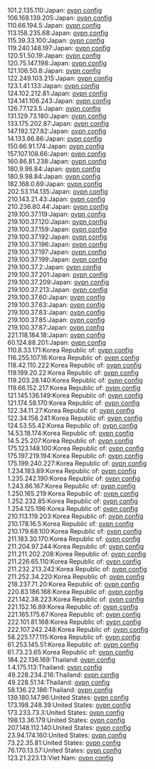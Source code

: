 101.2.135.110:Japan: [ovpn config](vpn/101_2_135_110.ovpn)  
106.168.139.205:Japan: [ovpn config](vpn/106_168_139_205.ovpn)  
110.66.194.5:Japan: [ovpn config](vpn/110_66_194_5.ovpn)  
113.158.235.68:Japan: [ovpn config](vpn/113_158_235_68.ovpn)  
115.39.33.100:Japan: [ovpn config](vpn/115_39_33_100.ovpn)  
119.240.148.197:Japan: [ovpn config](vpn/119_240_148_197.ovpn)  
120.51.50.19:Japan: [ovpn config](vpn/120_51_50_19.ovpn)  
120.75.147.198:Japan: [ovpn config](vpn/120_75_147_198.ovpn)  
121.106.50.8:Japan: [ovpn config](vpn/121_106_50_8.ovpn)  
122.249.103.215:Japan: [ovpn config](vpn/122_249_103_215.ovpn)  
123.1.41.133:Japan: [ovpn config](vpn/123_1_41_133.ovpn)  
124.102.212.81:Japan: [ovpn config](vpn/124_102_212_81.ovpn)  
124.141.106.243:Japan: [ovpn config](vpn/124_141_106_243.ovpn)  
126.77.123.5:Japan: [ovpn config](vpn/126_77_123_5.ovpn)  
131.129.73.180:Japan: [ovpn config](vpn/131_129_73_180.ovpn)  
133.175.202.87:Japan: [ovpn config](vpn/133_175_202_87.ovpn)  
147.192.127.82:Japan: [ovpn config](vpn/147_192_127_82.ovpn)  
14.133.66.86:Japan: [ovpn config](vpn/14_133_66_86.ovpn)  
150.66.91.174:Japan: [ovpn config](vpn/150_66_91_174.ovpn)  
157.107.108.66:Japan: [ovpn config](vpn/157_107_108_66.ovpn)  
160.86.81.238:Japan: [ovpn config](vpn/160_86_81_238.ovpn)  
180.9.98.84:Japan: [ovpn config](vpn/180_9_98_84.ovpn)  
180.9.98.84:Japan: [ovpn config](vpn/180_9_98_84.ovpn)  
182.168.0.69:Japan: [ovpn config](vpn/182_168_0_69.ovpn)  
202.53.114.135:Japan: [ovpn config](vpn/202_53_114_135.ovpn)  
210.143.21.43:Japan: [ovpn config](vpn/210_143_21_43.ovpn)  
210.236.80.44:Japan: [ovpn config](vpn/210_236_80_44.ovpn)  
219.100.37.119:Japan: [ovpn config](vpn/219_100_37_119.ovpn)  
219.100.37.120:Japan: [ovpn config](vpn/219_100_37_120.ovpn)  
219.100.37.159:Japan: [ovpn config](vpn/219_100_37_159.ovpn)  
219.100.37.192:Japan: [ovpn config](vpn/219_100_37_192.ovpn)  
219.100.37.196:Japan: [ovpn config](vpn/219_100_37_196.ovpn)  
219.100.37.197:Japan: [ovpn config](vpn/219_100_37_197.ovpn)  
219.100.37.199:Japan: [ovpn config](vpn/219_100_37_199.ovpn)  
219.100.37.2:Japan: [ovpn config](vpn/219_100_37_2.ovpn)  
219.100.37.201:Japan: [ovpn config](vpn/219_100_37_201.ovpn)  
219.100.37.209:Japan: [ovpn config](vpn/219_100_37_209.ovpn)  
219.100.37.213:Japan: [ovpn config](vpn/219_100_37_213.ovpn)  
219.100.37.60:Japan: [ovpn config](vpn/219_100_37_60.ovpn)  
219.100.37.63:Japan: [ovpn config](vpn/219_100_37_63.ovpn)  
219.100.37.83:Japan: [ovpn config](vpn/219_100_37_83.ovpn)  
219.100.37.85:Japan: [ovpn config](vpn/219_100_37_85.ovpn)  
219.100.37.87:Japan: [ovpn config](vpn/219_100_37_87.ovpn)  
221.118.184.18:Japan: [ovpn config](vpn/221_118_184_18.ovpn)  
60.124.88.201:Japan: [ovpn config](vpn/60_124_88_201.ovpn)  
110.8.33.171:Korea Republic of: [ovpn config](vpn/110_8_33_171.ovpn)  
116.255.107.16:Korea Republic of: [ovpn config](vpn/116_255_107_16.ovpn)  
118.42.110.222:Korea Republic of: [ovpn config](vpn/118_42_110_222.ovpn)  
119.199.20.22:Korea Republic of: [ovpn config](vpn/119_199_20_22.ovpn)  
119.203.28.140:Korea Republic of: [ovpn config](vpn/119_203_28_140.ovpn)  
119.66.152.217:Korea Republic of: [ovpn config](vpn/119_66_152_217.ovpn)  
121.145.136.149:Korea Republic of: [ovpn config](vpn/121_145_136_149.ovpn)  
121.174.58.170:Korea Republic of: [ovpn config](vpn/121_174_58_170.ovpn)  
122.34.11.27:Korea Republic of: [ovpn config](vpn/122_34_11_27.ovpn)  
122.34.158.241:Korea Republic of: [ovpn config](vpn/122_34_158_241.ovpn)  
124.53.55.42:Korea Republic of: [ovpn config](vpn/124_53_55_42.ovpn)  
14.53.18.174:Korea Republic of: [ovpn config](vpn/14_53_18_174.ovpn)  
14.5.25.207:Korea Republic of: [ovpn config](vpn/14_5_25_207.ovpn)  
175.123.148.100:Korea Republic of: [ovpn config](vpn/175_123_148_100.ovpn)  
175.197.219.194:Korea Republic of: [ovpn config](vpn/175_197_219_194.ovpn)  
175.199.240.227:Korea Republic of: [ovpn config](vpn/175_199_240_227.ovpn)  
1.234.183.89:Korea Republic of: [ovpn config](vpn/1_234_183_89.ovpn)  
1.235.242.190:Korea Republic of: [ovpn config](vpn/1_235_242_190.ovpn)  
1.243.86.167:Korea Republic of: [ovpn config](vpn/1_243_86_167.ovpn)  
1.250.165.219:Korea Republic of: [ovpn config](vpn/1_250_165_219.ovpn)  
1.252.232.85:Korea Republic of: [ovpn config](vpn/1_252_232_85.ovpn)  
1.254.125.196:Korea Republic of: [ovpn config](vpn/1_254_125_196.ovpn)  
210.113.119.203:Korea Republic of: [ovpn config](vpn/210_113_119_203.ovpn)  
210.178.16.5:Korea Republic of: [ovpn config](vpn/210_178_16_5.ovpn)  
210.179.68.100:Korea Republic of: [ovpn config](vpn/210_179_68_100.ovpn)  
211.183.30.170:Korea Republic of: [ovpn config](vpn/211_183_30_170.ovpn)  
211.204.97.244:Korea Republic of: [ovpn config](vpn/211_204_97_244.ovpn)  
211.211.202.208:Korea Republic of: [ovpn config](vpn/211_211_202_208.ovpn)  
211.226.65.110:Korea Republic of: [ovpn config](vpn/211_226_65_110.ovpn)  
211.232.213.242:Korea Republic of: [ovpn config](vpn/211_232_213_242.ovpn)  
211.252.34.220:Korea Republic of: [ovpn config](vpn/211_252_34_220.ovpn)  
218.237.71.20:Korea Republic of: [ovpn config](vpn/218_237_71_20.ovpn)  
220.83.186.168:Korea Republic of: [ovpn config](vpn/220_83_186_168.ovpn)  
221.142.38.223:Korea Republic of: [ovpn config](vpn/221_142_38_223.ovpn)  
221.152.16.89:Korea Republic of: [ovpn config](vpn/221_152_16_89.ovpn)  
221.165.175.67:Korea Republic of: [ovpn config](vpn/221_165_175_67.ovpn)  
222.101.81.168:Korea Republic of: [ovpn config](vpn/222_101_81_168.ovpn)  
222.107.242.248:Korea Republic of: [ovpn config](vpn/222_107_242_248.ovpn)  
58.225.177.115:Korea Republic of: [ovpn config](vpn/58_225_177_115.ovpn)  
61.253.145.51:Korea Republic of: [ovpn config](vpn/61_253_145_51.ovpn)  
61.73.23.65:Korea Republic of: [ovpn config](vpn/61_73_23_65.ovpn)  
184.22.136.169:Thailand: [ovpn config](vpn/184_22_136_169.ovpn)  
1.4.175.113:Thailand: [ovpn config](vpn/1_4_175_113.ovpn)  
49.228.234.216:Thailand: [ovpn config](vpn/49_228_234_216.ovpn)  
49.228.51.14:Thailand: [ovpn config](vpn/49_228_51_14.ovpn)  
58.136.22.186:Thailand: [ovpn config](vpn/58_136_22_186.ovpn)  
139.180.147.96:United States: [ovpn config](vpn/139_180_147_96.ovpn)  
173.198.248.39:United States: [ovpn config](vpn/173_198_248_39.ovpn)  
173.233.73.3:United States: [ovpn config](vpn/173_233_73_3.ovpn)  
198.13.36.179:United States: [ovpn config](vpn/198_13_36_179.ovpn)  
207.148.112.140:United States: [ovpn config](vpn/207_148_112_140.ovpn)  
23.94.174.160:United States: [ovpn config](vpn/23_94_174_160.ovpn)  
73.22.35.81:United States: [ovpn config](vpn/73_22_35_81.ovpn)  
76.170.13.57:United States: [ovpn config](vpn/76_170_13_57.ovpn)  
123.21.223.13:Viet Nam: [ovpn config](vpn/123_21_223_13.ovpn)  
